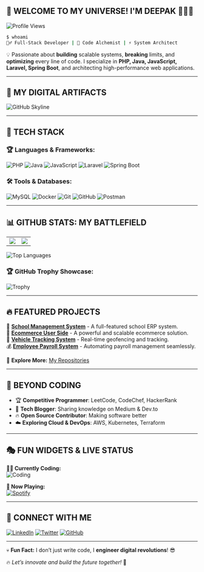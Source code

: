 ## 🌟 WELCOME TO MY UNIVERSE! I'M DEEPAK 👨‍💻🚀

![Profile Views](https://komarev.com/ghpvc/?username=iamdeepkr&label=🚀%20Profile%20Views&color=blue&style=for-the-badge)

```bash
$ whoami
🦸‍♂️ Full-Stack Developer | 🚀 Code Alchemist | ⚡ System Architect
```

💡 Passionate about **building** scalable systems, **breaking** limits, and **optimizing** every line of code. I specialize in **PHP, Java, JavaScript, Laravel, Spring Boot**, and architecting high-performance web applications.

---

## 🎨 MY DIGITAL ARTIFACTS

![GitHub Skyline](https://skyline.github.com/iamdeepkr/2023/animation.svg)

---

## 🚀 TECH STACK

### 🏆 Languages & Frameworks:

![PHP](https://img.shields.io/badge/PHP-777BB4?style=for-the-badge&logo=php&logoColor=white)
![Java](https://img.shields.io/badge/Java-ED8B00?style=for-the-badge&logo=java&logoColor=white)
![JavaScript](https://img.shields.io/badge/JavaScript-F7DF1E?style=for-the-badge&logo=javascript&logoColor=black)
![Laravel](https://img.shields.io/badge/Laravel-FF2D20?style=for-the-badge&logo=laravel&logoColor=white)
![Spring Boot](https://img.shields.io/badge/Spring_Boot-6DB33F?style=for-the-badge&logo=spring&logoColor=white)

### 🛠️ Tools & Databases:

![MySQL](https://img.shields.io/badge/MySQL-4479A1?style=for-the-badge&logo=mysql&logoColor=white)
![Docker](https://img.shields.io/badge/Docker-2496ED?style=for-the-badge&logo=docker&logoColor=white)
![Git](https://img.shields.io/badge/Git-F05032?style=for-the-badge&logo=git&logoColor=white)
![GitHub](https://img.shields.io/badge/GitHub-181717?style=for-the-badge&logo=github&logoColor=white)
![Postman](https://img.shields.io/badge/Postman-FF6C37?style=for-the-badge&logo=postman&logoColor=white)

---

## 📊 GITHUB STATS: MY BATTLEFIELD

<table>
<tr>
<td>
  <img src="https://github-readme-stats.vercel.app/api?username=iamdeepkr&show_icons=true&theme=tokyonight" />
</td>
<td>
  <img src="https://github-readme-streak-stats.herokuapp.com/?user=iamdeepkr&theme=tokyonight" />
</td>
</tr>
</table>

![Top Languages](https://github-readme-stats.vercel.app/api/top-langs/?username=iamdeepkr&layout=compact&theme=tokyonight)

### 🏆 GitHub Trophy Showcase:
![Trophy](https://github-profile-trophy.vercel.app/?username=iamdeepkr&theme=radical&margin-w=15)

---

## 🔥 FEATURED PROJECTS

🚀 **[School Management System](https://github.com/iamdeepkr/school-management)** - A full-featured school ERP system.  
🛒 **[Ecommerce User Side](https://github.com/iamdeepkr/ecommerce-user)** - A powerful and scalable ecommerce solution.  
🚗 **[Vehicle Tracking System](https://github.com/iamdeepkr/vehicle-tracking)** - Real-time geofencing and tracking.  
💰 **[Employee Payroll System](https://github.com/iamdeepkr/payroll-system)** - Automating payroll management seamlessly.  

📌 **Explore More:** [My Repositories](https://github.com/iamdeepkr?tab=repositories)

---

## 🎯 BEYOND CODING

- 🏆 **Competitive Programmer**: LeetCode, CodeChef, HackerRank
- 📝 **Tech Blogger**: Sharing knowledge on Medium & Dev.to
- 🔥 **Open Source Contributor**: Making software better
- ☁️ **Exploring Cloud & DevOps**: AWS, Kubernetes, Terraform

---

## 🎭 FUN WIDGETS & LIVE STATUS

**👨‍💻 Currently Coding:**  
![Coding](https://github-readme-activity-graph.cyclic.app/graph?username=iamdeepkr&theme=react-dark)

**🎵 Now Playing:**  
[![Spotify](https://novatorem-iamdeepkr.vercel.app/api/spotify)](https://open.spotify.com/user/iamdeepkr)

---

## 🤝 CONNECT WITH ME

[![LinkedIn](https://img.shields.io/badge/LinkedIn-0A66C2?style=for-the-badge&logo=linkedin&logoColor=white)](https://linkedin.com/in/iamdeepkr)
[![Twitter](https://img.shields.io/badge/Twitter-1DA1F2?style=for-the-badge&logo=twitter&logoColor=white)](https://twitter.com/iamdeepkr)
[![GitHub](https://img.shields.io/badge/GitHub-181717?style=for-the-badge&logo=github&logoColor=white)](https://github.com/iamdeepkr)

---

💀 **Fun Fact:** I don’t just write code, I **engineer digital revolutions**! 😎

🔥 *Let’s innovate and build the future together!* 🚀
